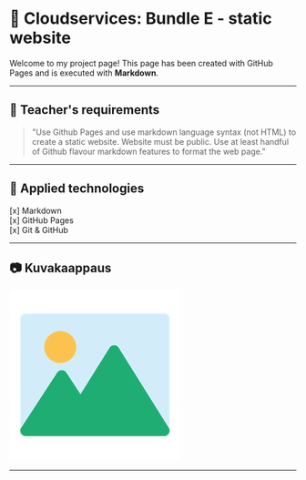 # 🌟 Cloudservices: Bundle E - static website  

Welcome to my project page! This page has been created with GitHub Pages and is executed with **Markdown**.

---

## 🔹 Teacher's requirements  
> "Use Github Pages and use markdown language syntax (not HTML) to create a static website. Website must be public. Use at least handful of Github flavour markdown features to format the web page."

---

## 📌 Applied technologies  

[x] Markdown  
[x] GitHub Pages  
[x] Git & GitHub  

---

## 📷 Kuvakaappaus  

![Placeholder](./images/placeholder.png)  

---


